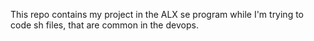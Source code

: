 This repo contains my project in the ALX se program while I'm trying to code sh files, that are common in the devops.
